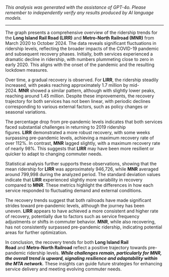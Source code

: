_This analysis was generated with the assistance of GPT-4o. Please remember to independently verify any results produced by AI language models._

---

The graph presents a comprehensive overview of the ridership trends for the **Long Island Rail Road (LIRR)** and **Metro-North Railroad (MNR)** from March 2020 to October 2024. The data reveals significant fluctuations in ridership levels, reflecting the broader impacts of the COVID-19 pandemic and subsequent recovery phases. Initially, both services experienced a dramatic decline in ridership, with numbers plummeting close to zero in early 2020. This aligns with the onset of the pandemic and the resulting lockdown measures.

Over time, a gradual recovery is observed. For **LIRR**, the ridership steadily increased, with peaks reaching approximately 1.7 million by mid-2024. **MNR** showed a similar pattern, although with slightly lower peaks, reaching around 1.45 million. Despite these improvements, the recovery trajectory for both services has not been linear, with periodic declines corresponding to various external factors, such as policy changes or seasonal variations.

The percentage drop from pre-pandemic levels indicates that both services faced substantial challenges in returning to 2019 ridership figures. **LIRR** demonstrated a more robust recovery, with some weeks surpassing pre-pandemic levels, achieving a maximum recovery rate of over 112%. In contrast, **MNR** lagged slightly, with a maximum recovery rate of nearly 98%. This suggests that **LIRR** may have been more resilient or quicker to adapt to changing commuter needs.

Statistical analysis further supports these observations, showing that the mean ridership for **LIRR** was approximately 946,726, while **MNR** averaged around 799,998 during the analyzed period. The standard deviation values indicate that **LIRR** experienced slightly more variability in recovery compared to **MNR**. These metrics highlight the differences in how each service responded to fluctuating demand and external conditions.

The recovery trends suggest that both railroads have made significant strides toward pre-pandemic levels, although the journey has been uneven. **LIRR** appears to have achieved a more consistent and higher rate of recovery, potentially due to factors such as service frequency adjustments or shifts in commuter behavior. **MNR**, while also recovering, has not consistently surpassed pre-pandemic ridership, indicating potential areas for further optimization.

In conclusion, the recovery trends for both **Long Island Rail Road** and **Metro-North Railroad** reflect a positive trajectory towards pre-pandemic ridership levels. **_While challenges remain, particularly for MNR, the overall trend is upward, signaling resilience and adaptability within the MTA network._** These insights can guide future strategies for enhancing service delivery and meeting evolving commuter needs.